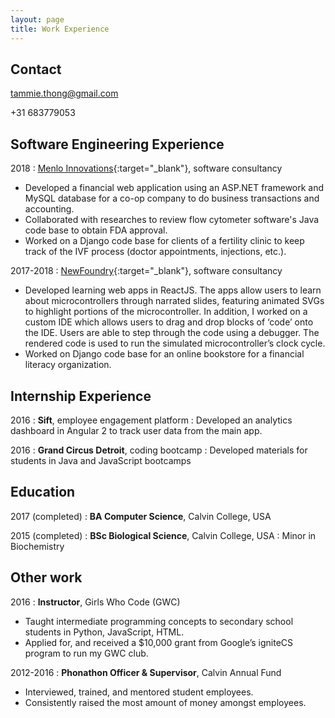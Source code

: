 ```yaml
---
layout: page
title: Work Experience
---
```


Contact
---
[tammie.thong@gmail.com](mailto:tammie.thong@gmail.com)

+31 683779053

Software Engineering Experience
---

2018
:	[Menlo Innovations](http://menloinnovations.com){:target="_blank"}, software consultancy
- Developed a financial web application using an ASP.NET framework and MySQL database for a co-op company to do business transactions and accounting.
- Collaborated with researches to review flow cytometer software's Java code base to obtain FDA approval.
- Worked on a Django code base for clients of a fertility clinic to keep track of the IVF process (doctor appointments, injections, etc.).

2017-2018
:	[NewFoundry](http://thenewfoundry.com){:target="_blank"}, software consultancy
- Developed learning web apps in ReactJS. The apps allow users to learn about microcontrollers through narrated slides, featuring animated SVGs to highlight portions of the microcontroller. In addition, I worked on a custom IDE which allows users to drag and drop blocks of ‘code’ onto the IDE. Users are able to step through the code using a debugger. The rendered code is used to run the simulated microcontroller’s clock cycle.
- Worked on Django code base for an online bookstore for a financial literacy organization.

Internship Experience
---

2016
:	**Sift**, employee engagement platform
:	Developed an analytics dashboard in Angular 2 to track user data from the main app.

2016
:	**Grand Circus Detroit**, coding bootcamp
:	Developed materials for students in Java and JavaScript bootcamps

Education
---

2017 (completed)
:	**BA Computer Science**, Calvin College, USA

2015 (completed)
:	**BSc Biological Science**, Calvin College, USA
:	Minor in Biochemistry

Other work
---
2016
:	**Instructor**, Girls Who Code (GWC)
- Taught intermediate programming concepts to secondary school students in Python, JavaScript, HTML.
- Applied for, and received a $10,000 grant from Google’s igniteCS program to run my GWC club.

2012-2016
:	**Phonathon Officer & Supervisor**, Calvin Annual Fund
- Interviewed, trained, and mentored student employees.
- Consistently raised the most amount of money amongst employees.
